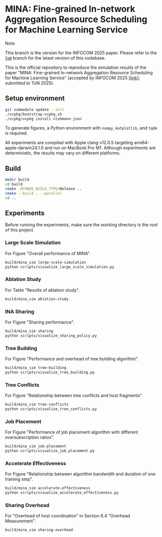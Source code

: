 # MINA: Fine-grained In-network Aggregation Resource Scheduling for Machine Learning Service

> [!NOTE]
> This branch is the version for the INFOCOM 2025 paper. Please refer to the [`ToN`](https://github.com/ClubieDong/MinaSimulator/tree/ToN) branch for the latest version of this codebase.

This is the official repository to reproduce the simulation results of the paper "MINA: Fine-grained In-network Aggregation Resource Scheduling for Machine Learning Service" (accepted by INFOCOM 2025 [[link](https://ieeexplore.ieee.org/stamp/stamp.jsp?tp=&arnumber=11044657)]; submitted to ToN 2025).

## Setup environment

```bash
git submodule update --init
./vcpkg/bootstrap-vcpkg.sh
./vcpkg/vcpkg install nlohmann-json
```

To generate figures, a Python environment with `numpy`, `matplotlib`, and `tqdm` is required.

All experiments are compiled with Apple clang v12.0.5 targeting arm64-apple-darwin24.1.0 and run on MacBook Pro M1. Although experiments are deterministic, the results may vary on different platforms.

## Build

```bash
mkdir build
cd build
cmake -DCMAKE_BUILD_TYPE=Release ..
cmake --build . --parallel
cd ..
```

## Experiments

Before running the experiments, make sure the working directory is the root of this project.

### Large Scale Simulation

For Figure "Overall performance of MINA".

```bash
build/mina_sim large-scale-simulation
python scripts/visualize_large_scale_simulation.py
```

### Ablation Study

For Table "Results of ablation study".

```bash
build/mina_sim ablation-study
```

### INA Sharing

For Figure "Sharing performance".

```bash
build/mina_sim sharing
python scripts/visualize_sharing_policy.py
```

### Tree Building

For Figure "Performance and overhead of tree building algorithm".

```bash
build/mina_sim tree-building
python scripts/visualize_tree_building.py
```

### Tree Conflicts

For Figure "Relationship between tree conflicts and host fragments".

```bash
build/mina_sim tree-conflicts
python scripts/visualize_tree_conflicts.py
```

### Job Placement

For Figure "Performance of job placement algorithm with different oversubscription ratios".

```bash
build/mina_sim job-placement
python scripts/visualize_job_placement.py
```

### Accelerate Effectiveness

For Figure "Relationship between algorithm bandwidth and duration of one training step".

```bash
build/mina_sim accelerate-effectiveness
python scripts/visualize_accelerate_effectiveness.py
```

### Sharing Overhead

For "Overhead of host coordination" in Section 6.4 "Overhead Measurement".

```bash
build/mina_sim sharing-overhead
```

